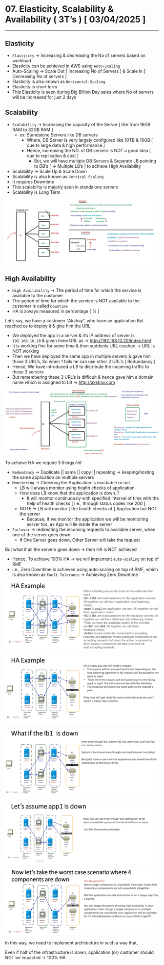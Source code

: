 # 07. Elasticity, Scalability & Availability ( 3T’s ) [ 03/04/2025 ]

---

## Elasticity

- `Elasticity` → Increasing & decreasing the No of servers based on workload
- Elasticity can be achieved in AWS using `Auto-Scaling`
- Auto-Scaling → Scale Out [ Increasing No of Servers ] & Scale In [ Decreasing No of servers ]
- Elasticity is also known as `Horizantal-Scaling`
- Elasticity is short term
- This Elasticity is seen during Big Billion Day sales where No of servers will be increased for just 2 days

## Scalability

- `Scalability` → Increasing the capacity of the Server [ like from 16GB RAM to 32GB RAM ]
    - ex: Standalone Servers like DB servers
        - Where, DB Server is very largely configured like 10TB & 16GB [ due to large data & high performance ]
        - Hence, increasing the NO. of DB servers is NOT a good idea [ due to replication & cost ]
            - But, we will have multiple DB Servers & Separate LB pointing to DB’s [ ⇒ Multiple LB’s ] to achieve High Availability
- Scalability → Scale Up & Scale Down
- Scalability is also known as `Vertical Scaling`
- It requires Downtime
- This scalability is majorly seen in standalone servers
- Scalability is Long Term

![image.png](image.png)

## High Availability

- `High Availability` → The period of time for which the service is available to the customer
- The period of time for which the service is NOT available to the customer is called `Downtime`
- HA is always measured in percentage [ % ]

Let’s say, we have a customer “Akshay”, who have an application But reached us to deploy it & give him the URL

- We deployed the app in a server & it’s IP address of server is `192.168.10.20` & given hime URL as → http://192.168.10.20/index.html
- It is working fine for some time & then suddenly URL crashed → URL is NOT working
- Then we have deployed the same app in multiple servers & gave him those 3 URL’s, So when 1 fails he can use other 2 URL’s [ Redundancy ]
- Hence, We have introduced a LB to distribute the incoming traffic to these 3 servers
- But remembering these 3 URL’s is difficult & hence gave him a domain name which is assigned to LB → http://akshay.com

![image.png](image%201.png)

To achieve HA we require 3 things `RMF`

- `Redundancy` → Duplicate || same || copy || repeating → keeping/hosting the same application on multiple servers
- `Monitoring` → Checking the Application is reachable or not
    - LB will always monitor using health checks of application
    - How does LB know that the application is down..?
        - It will monitor continuously with specified interval of time with the help of health checks [ i.e., through status codes like 200 ]
    - NOTE → LB will monitor [ the health checks of ] Application but NOT the server
        - Because, If we monitor the application we will be monitoring server too, as App will lie inside the server
- `Failover` → redirecting the incoming requests to available server, when one of the server goes down
    - If One Server goes down, Other Server will take the request

But what if all the servers goes down → then HA is NOT achieved

- Hence, To achieve 100% HA → we will implement `auto-scaling` on top of RMF
- i.e., Zero Downtime is achieved using auto-scaling on top of RMF, which is also known as `Fault Tolerance` → Achieving Zero Downtime

![image.png](image%202.png)

![image.png](image%203.png)

![image.png](image%204.png)

![image.png](image%205.png)

![image.png](image%206.png)

In this way, we need to implement architecture in such a way that,

Even if half of the infrastructure is down, application (or) customer should NOT be impacted → 100% HA